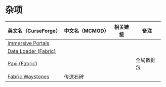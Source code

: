 # 杂项

| 英文名（CurseForge）                                                                    | 中文名（MCMOD） | 相关链接 | 备注       |
| --------------------------------------------------------------------------------------- | --------------- | -------- | ---------- |
| [Immersive Portals](https://www.curseforge.com/minecraft/mc-mods/immersive-portals-mod) |                 |          |            |
| [Data Loader (Fabric)](https://www.curseforge.com/minecraft/mc-mods/data-loader)              |                                                      |          |                                  |
| [Paxi (Fabric)](https://www.curseforge.com/minecraft/mc-mods/paxi-fabric)               |                 |          | 全局数据包 |
| [Fabric Waystones](https://www.curseforge.com/minecraft/mc-mods/fabric-waystones)       | 传送石碑        |          |            |
